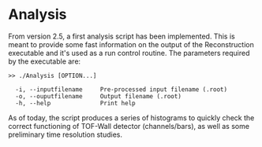 Analysis
======

From version 2.5, a first analysis script has been implemented. This is meant to provide some fast information on the output of the Reconstruction executable and it's used as a run control routine. The parameters required by the executable are:
```
>> ./Analysis [OPTION...]

  -i, --inputfilename     Pre-processed input filename (.root)
  -o, --ouputfilename     Output filename (.root)
  -h, --help              Print help
```
As of today, the script produces a series of histograms to quickly check the correct functioning of TOF-Wall detector (channels/bars), as well as some preliminary time resolution studies.
